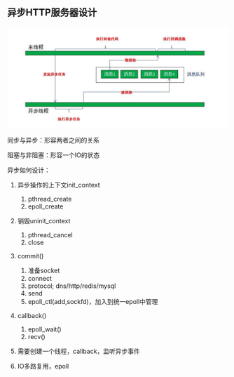 ## 异步HTTP服务器设计

![image-20210427182058094](../images/image-20210427182058094.png)

同步与异步：形容两者之间的关系

阻塞与非阻塞：形容一个IO的状态

异步如何设计：

1. 异步操作的上下文init_context
   1. pthread_create
   2. epoll_create
2. 销毁uninit_context
   1. pthread_cancel
   2. close
3. commit()
   1. 准备socket
   2. connect
   3. protocol; dns/http/redis/mysql
   4. send
   5. epoll_ctl(add,sockfd)，加入到统一epoll中管理
4. callback()
   1. epoll_wait()
   2. recv()



1. 需要创建一个线程，callback，监听异步事件
2. IO多路复用，epoll



